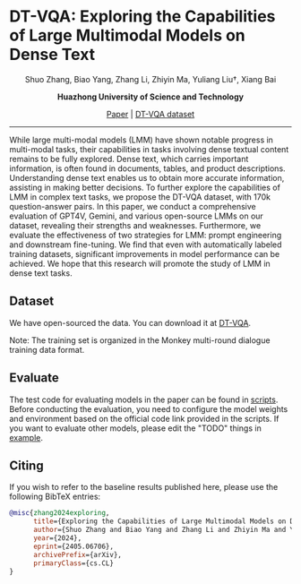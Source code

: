 # DT-VQA: Exploring the Capabilities of Large Multimodal Models on Dense Text

<div align="center">

Shuo Zhang, Biao Yang, Zhang Li, Zhiyin Ma, Yuliang Liu†, Xiang Bai

</div>

<div align="center">

<strong>Huazhong University of Science and Technology</strong>

</div>

<div align="center">

<a href="https://arxiv.org/abs/2405.06706">Paper</a> | <a href="https://huggingface.co/shuozhang2/DT-VQA">DT-VQA dataset</a>

</div>

-----

While large multi-modal models (LMM) have shown notable progress in multi-modal tasks, their capabilities in tasks involving dense textual content remains to be fully explored. Dense text, which carries important information, is often found in documents, tables, and product descriptions. Understanding dense text enables us to obtain more accurate information, assisting in making better decisions. To further explore the capabilities of LMM in complex text tasks, we propose the DT-VQA dataset, with 170k question-answer pairs. In this paper, we conduct a comprehensive evaluation of GPT4V, Gemini, and various open-source LMMs on our dataset, revealing their strengths and weaknesses. Furthermore, we evaluate the effectiveness of two strategies for LMM: prompt engineering and downstream fine-tuning. We find that even with automatically labeled training datasets, significant improvements in model performance can be achieved. We hope that this research will promote the study of LMM in dense text tasks.


## Dataset

We have open-sourced the data. You can download it at [DT-VQA](https://huggingface.co/shuozhang2/DT-VQA).

Note: The training set is organized in the Monkey multi-round dialogue training data format.

## Evaluate

The test code for evaluating models in the paper can be found in [scripts](./scripts). Before conducting the evaluation, you need to configure the model weights and environment based on the official code link provided in the scripts. If you want to evaluate other models, please edit the "TODO" things in [example](./example.py).

## Citing

If you wish to refer to the baseline results published here, please use the following BibTeX entries:

```BibTeX
@misc{zhang2024exploring,
      title={Exploring the Capabilities of Large Multimodal Models on Dense Text}, 
      author={Shuo Zhang and Biao Yang and Zhang Li and Zhiyin Ma and Yuliang Liu and Xiang Bai},
      year={2024},
      eprint={2405.06706},
      archivePrefix={arXiv},
      primaryClass={cs.CL}
}
```